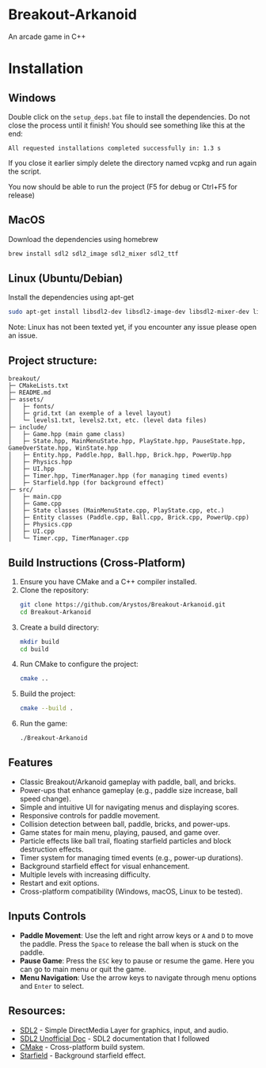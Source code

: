 # Breakout-Arkanoid
An arcade game in C++

# Installation

## Windows
Double click on the `setup_deps.bat` file to install the dependencies.
Do not close the process until it finish!
You should see something like this at the end:
``` 
All requested installations completed successfully in: 1.3 s
```

If you close it earlier simply delete the directory named vcpkg and run again the script.

You now should be able to run the project (F5 for debug or Ctrl+F5 for release)

## MacOS
Download the dependencies using homebrew
```bash
brew install sdl2 sdl2_image sdl2_mixer sdl2_ttf
```
## Linux (Ubuntu/Debian) 
Install the dependencies using apt-get
```bash
sudo apt-get install libsdl2-dev libsdl2-image-dev libsdl2-mixer-dev libsdl2-ttf-dev
```
Note: Linux has not been texted yet, if you encounter any issue please open an issue.

## Project structure:
```plaintext
breakout/
├─ CMakeLists.txt
├─ README.md
├─ assets/
│   ├─ fonts/
│   ├─ grid.txt (an exemple of a level layout)
│   └─ levels1.txt, levels2.txt, etc. (level data files)
├─ include/
│   ├─ Game.hpp (main game class)
│   ├─ State.hpp, MainMenuState.hpp, PlayState.hpp, PauseState.hpp, GameOverState.hpp, WinState.hpp
│   ├─ Entity.hpp, Paddle.hpp, Ball.hpp, Brick.hpp, PowerUp.hpp
│   ├─ Physics.hpp
│   ├─ UI.hpp
│   ├─ Timer.hpp, TimerManager.hpp (for managing timed events)
│   ├─ Starfield.hpp (for background effect)
├─ src/
│   ├─ main.cpp
│   ├─ Game.cpp
│   ├─ State classes (MainMenuState.cpp, PlayState.cpp, etc.)
│   ├─ Entity classes (Paddle.cpp, Ball.cpp, Brick.cpp, PowerUp.cpp)
│   ├─ Physics.cpp
│   ├─ UI.cpp
│   └─ Timer.cpp, TimerManager.cpp

```

## Build Instructions (Cross-Platform)
1. Ensure you have CMake and a C++ compiler installed.
2. Clone the repository:
   ```bash
   git clone https://github.com/Arystos/Breakout-Arkanoid.git
   cd Breakout-Arkanoid
   ```
3. Create a build directory:
   ```bash
   mkdir build
   cd build
   ```
4. Run CMake to configure the project:
   ```bash
   cmake ..
   ```
5. Build the project:
   ```bash
   cmake --build .
   ```
6. Run the game:
   ```bash
   ./Breakout-Arkanoid
   ```
   
## Features
- Classic Breakout/Arkanoid gameplay with paddle, ball, and bricks.
- Power-ups that enhance gameplay (e.g., paddle size increase, ball speed change).
- Simple and intuitive UI for navigating menus and displaying scores.
- Responsive controls for paddle movement.
- Collision detection between ball, paddle, bricks, and power-ups.
- Game states for main menu, playing, paused, and game over.
- Particle effects like ball trail, floating starfield particles and block destruction effects.
- Timer system for managing timed events (e.g., power-up durations).
- Background starfield effect for visual enhancement.
- Multiple levels with increasing difficulty.
- Restart and exit options.
- Cross-platform compatibility (Windows, macOS, Linux to be tested).

## Inputs Controls
- **Paddle Movement**: Use the left and right arrow keys or `A` and `D` to move the paddle. Press the `Space` to release the ball when is stuck on the paddle.
- **Pause Game**: Press the `ESC` key to pause or resume the game. Here you can go to main menu or quit the game.
- **Menu Navigation**: Use the arrow keys to navigate through menu options and `Enter` to select.

## Resources:
- [SDL2](https://www.libsdl.org/) - Simple DirectMedia Layer for graphics, input, and audio.
- [SDL2 Unofficial Doc](https://thenumb.at/cpp-course/index.html#sdl) - SDL2 documentation that I followed
- [CMake](https://cmake.org/) - Cross-platform build system.
- [Starfield](https://web.archive.org/web/20160114180422/http://freespace.virgin.net/hugo.elias/graphics/x_stars.htm) - Background starfield effect.